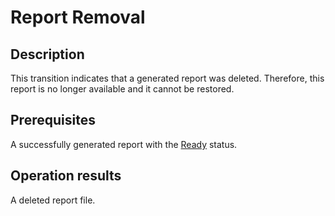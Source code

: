 # Report Removal
## Description
This transition indicates that a generated report was deleted. Therefore, this report is no longer available and it cannot be restored.
## Prerequisites
A successfully generated report with the [Ready](s-c-ready.html) status.
## Operation results
A deleted report file.
